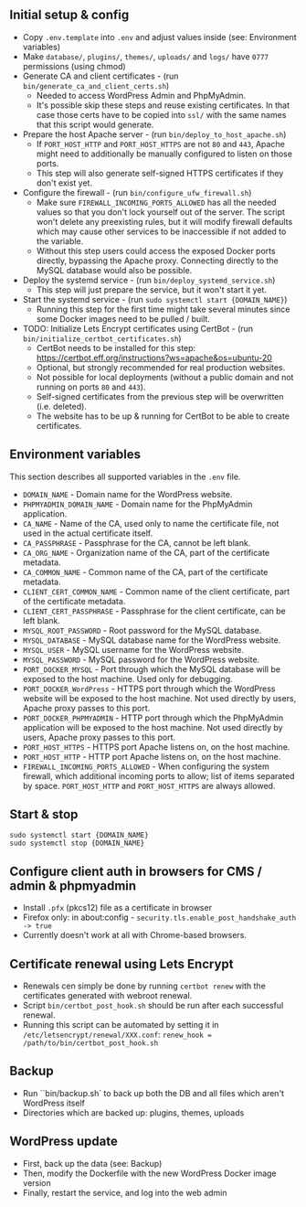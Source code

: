 ## Initial setup & config

* Copy `.env.template` into `.env` and adjust values inside (see: Environment variables)
* Make `database/`, `plugins/`, `themes/`, `uploads/` and `logs/` have `0777` permissions (using chmod)
* Generate CA and client certificates - (run `bin/generate_ca_and_client_certs.sh`)
  * Needed to access WordPress Admin and PhpMyAdmin.
  * It's possible skip these steps and reuse existing certificates.
    In that case those certs have to be copied into `ssl/` with the same names that this script would generate.
* Prepare the host Apache server - (run `bin/deploy_to_host_apache.sh`)
  * If `PORT_HOST_HTTP` and `PORT_HOST_HTTPS` are not `80` and `443`, Apache might need to additionally be manually configured to listen on those ports.
  * This step will also generate self-signed HTTPS certificates if they don't exist yet.
* Configure the firewall - (run `bin/configure_ufw_firewall.sh`)
  * Make sure `FIREWALL_INCOMING_PORTS_ALLOWED` has all the needed values so that you don't lock yourself out of the server.
    The script won't delete any preexisting rules, but it will modify firewall defaults which may cause other services to be inaccessible if not added to the variable.
  * Without this step users could access the exposed Docker ports directly, bypassing the Apache proxy.
    Connecting directly to the MySQL database would also be possible.
* Deploy the systemd service - (run `bin/deploy_systemd_service.sh`)
  * This step will just prepare the service, but it won't start it yet.
* Start the systemd service - (run `sudo systemctl start {DOMAIN_NAME}`)
  * Running this step for the first time might take several minutes since some Docker images need to be pulled / built.
* TODO: Initialize Lets Encrypt certificates using CertBot - (run `bin/initialize_certbot_certificates.sh`)
  * CertBot needs to be installed for this step: https://certbot.eff.org/instructions?ws=apache&os=ubuntu-20
  * Optional, but strongly recommended for real production websites.
  * Not possible for local deployments (without a public domain and not running on ports `80` and `443`).
  * Self-signed certificates from the previous step will be overwritten (i.e. deleted).
  * The website has to be up & running for CertBot to be able to create certificates.


## Environment variables

This section describes all supported variables in the `.env` file.

* `DOMAIN_NAME` - Domain name for the WordPress website.
* `PHPMYADMIN_DOMAIN_NAME` - Domain name for the PhpMyAdmin application.
* `CA_NAME` - Name of the CA, used only to name the certificate file, not used in the actual certificate itself.
* `CA_PASSPHRASE` - Passphrase for the CA, cannot be left blank.
* `CA_ORG_NAME` - Organization name of the CA, part of the certificate metadata.
* `CA_COMMON_NAME` - Common name of the CA, part of the certificate metadata.
* `CLIENT_CERT_COMMON_NAME` - Common name of the client certificate, part of the certificate metadata.
* `CLIENT_CERT_PASSPHRASE` - Passphrase for the client certificate, can be left blank.
* `MYSQL_ROOT_PASSWORD` - Root password for the MySQL database.
* `MYSQL_DATABASE` - MySQL database name for the WordPress website.
* `MYSQL_USER` - MySQL username for the WordPress website.
* `MYSQL_PASSWORD` - MySQL password for the WordPress website.
* `PORT_DOCKER_MYSQL` - Port through which the MySQL database will be exposed to the host machine. Used only for debugging.
* `PORT_DOCKER_WordPress` - HTTPS port through which the WordPress website will be exposed to the host machine. Not used directly by users, Apache proxy passes to this port.
* `PORT_DOCKER_PHPMYADMIN` - HTTP port through which the PhpMyAdmin application will be exposed to the host machine. Not used directly by users, Apache proxy passes to this port.
* `PORT_HOST_HTTPS` - HTTPS port Apache listens on, on the host machine.
* `PORT_HOST_HTTP` - HTTP port Apache listens on, on the host machine.
* `FIREWALL_INCOMING_PORTS_ALLOWED` - When configuring the system firewall, which additional incoming ports to allow; list of items separated by space. `PORT_HOST_HTTP` and `PORT_HOST_HTTPS` are always allowed.


## Start & stop

```
sudo systemctl start {DOMAIN_NAME}
sudo systemctl stop {DOMAIN_NAME}
```


## Configure client auth in browsers for CMS / admin & phpmyadmin

* Install `.pfx` (pkcs12) file as a certificate in browser
* Firefox only: in about:config - `security.tls.enable_post_handshake_auth -> true`
* Currently doesn't work at all with Chrome-based browsers.


## Certificate renewal using Lets Encrypt

* Renewals cen simply be done by running `certbot renew` with the certificates generated with webroot renewal.
* Script `bin/certbot_post_hook.sh` should be run after each successful renewal.
* Running this script can be automated by setting it in `/etc/letsencrypt/renewal/XXX.conf`:
  `renew_hook = /path/to/bin/certbot_post_hook.sh`


## Backup

* Run ``bin/backup.sh` to back up both the DB and all files which aren't WordPress itself
* Directories which are backed up: plugins, themes, uploads


## WordPress update

* First, back up the data (see: Backup)
* Then, modify the Dockerfile with the new WordPress Docker image version
* Finally, restart the service, and log into the web admin

